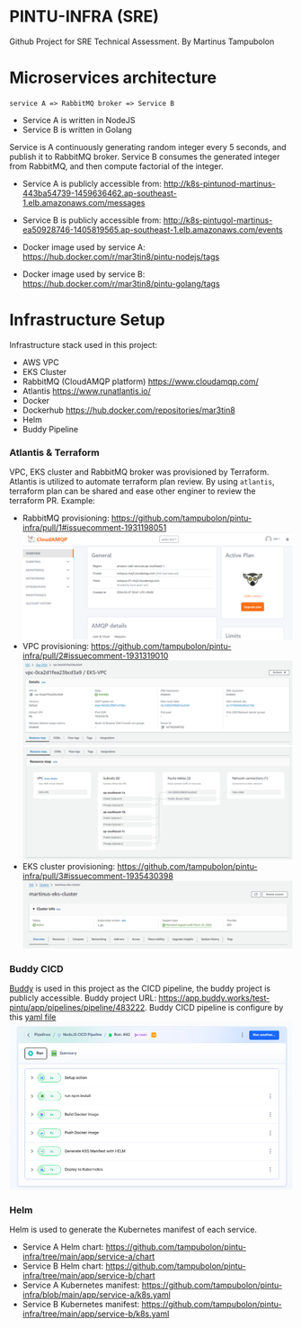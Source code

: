# PINTU-INFRA (SRE)
Github Project for SRE Technical Assessment.
By Martinus Tampubolon

#
# Microservices architecture
`service A => RabbitMQ broker => Service B`

- Service A is written in NodeJS
- Service B is written in Golang

Service is A continuously generating random integer every 5 seconds, and publish it to RabbitMQ broker.
Service B consumes the generated integer from RabbitMQ, and then compute factorial of the integer.

- Service A is publicly accessible from: http://k8s-pintunod-martinus-443ba54739-1459636462.ap-southeast-1.elb.amazonaws.com/messages
- Service B is publicly accessible from: http://k8s-pintugol-martinus-ea50928746-1405819565.ap-southeast-1.elb.amazonaws.com/events

- Docker image used by service A: https://hub.docker.com/r/mar3tin8/pintu-nodejs/tags
- Docker image used by service B: https://hub.docker.com/r/mar3tin8/pintu-golang/tags


#
# Infrastructure Setup
Infrastructure stack used in this project:
- AWS VPC
- EKS Cluster
- RabbitMQ (CloudAMQP platform) https://www.cloudamqp.com/
- Atlantis https://www.runatlantis.io/
- Docker
- Dockerhub https://hub.docker.com/repositories/mar3tin8
- Helm
- Buddy Pipeline

### Atlantis & Terraform
VPC, EKS cluster and RabbitMQ broker was provisioned by Terraform.
Atlantis is utilized to automate terraform plan review. By using `atlantis`, terraform plan can be shared and ease other enginer to review the terraform PR.
Example:
- RabbitMQ provisioning: https://github.com/tampubolon/pintu-infra/pull/1#issuecomment-1931198051
![alt text](images/rmq.png)
- VPC provisioning: https://github.com/tampubolon/pintu-infra/pull/2#issuecomment-1931319010
![alt text](images/vpc-1.png)
![alt text](images/vpc-2.png)
- EKS cluster provisioning: https://github.com/tampubolon/pintu-infra/pull/3#issuecomment-1935430398
![alt text](images/eks.png)

### Buddy CICD
[Buddy](https://app.buddy.works/test-pintu/app/pipelines/pipeline/483222) is used in this project as the CICD pipeline, the buddy project is publicly accessible. Buddy project URL: https://app.buddy.works/test-pintu/app/pipelines/pipeline/483222. Buddy CICD pipeline is configure by this [yaml file](https://github.com/tampubolon/pintu-infra/blob/main/buddy.yaml)
![alt text](images/buddy.png)


### Helm
Helm is used to generate the Kubernetes manifest of each service.
- Service A Helm chart: https://github.com/tampubolon/pintu-infra/tree/main/app/service-a/chart
- Service B Helm chart: https://github.com/tampubolon/pintu-infra/tree/main/app/service-b/chart
- Service A Kubernetes manifest: https://github.com/tampubolon/pintu-infra/blob/main/app/service-a/k8s.yaml
- Service B Kubernetes manifest: https://github.com/tampubolon/pintu-infra/tree/main/app/service-b/k8s.yaml